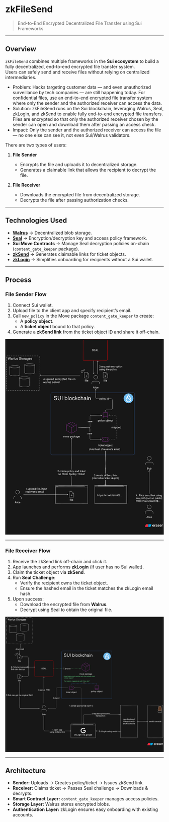 # zkFileSend

> End-to-End Encrypted Decentralized File Transfer using Sui Frameworks

---

## Overview

`zkFileSend` combines multiple frameworks in the **Sui ecosystem** to build a fully decentralized, end-to-end encrypted file transfer system.  
Users can safely send and receive files without relying on centralized intermediaries.

- Problem: Hacks targeting customer data — and even unauthorized surveillance by tech companies — are still happening today. For confidential files, use an end-to-end encrypted file transfer system where only the sender and the authorized receiver can access the data.
- Solution: zkFileSend runs on the Sui blockchain, leveraging Walrus, Seal, zkLogin, and zkSend to enable fully end-to-end encrypted file transfers. Files are encrypted so that only the authorized receiver chosen by the sender can open and download them after passing an access check.
- Impact: Only the sender and the authorized receiver can access the file — no one else can see it, not even Sui/Walrus validators.

There are two types of users:

1. **File Sender**  
   - Encrypts the file and uploads it to decentralized storage.  
   - Generates a claimable link that allows the recipient to decrypt the file.  

2. **File Receiver**  
   - Downloads the encrypted file from decentralized storage.  
   - Decrypts the file after passing authorization checks.  

---

## Technologies Used

- **[Walrus](https://github.com/MystenLabs/walrus)** → Decentralized blob storage.  
- **[Seal](https://seal-docs.wal.app/)** → Encryption/decryption key and access policy framework.  
- **Sui Move Contracts** → Manage Seal decryption policies on-chain (`content_gate_keeper` package).  
- **[zkSend](https://github.com/MystenLabs/zkSend)** → Generates claimable links for ticket objects.  
- **[zkLogin](https://arxiv.org/abs/2401.11735)** → Simplifies onboarding for recipients without a Sui wallet.  

---

## Process

### File Sender Flow

1. Connect Sui wallet.  
2. Upload file to the client app and specify recipient’s email.  
3. Call `new_policy` in the Move package `content_gate_keeper` to create:  
   - A **policy object**.  
   - A **ticket object** bound to that policy.  
4. Generate a **zkSend link** from the ticket object ID and share it off-chain.  

![File Sender Flow](./file-sender-flow.png)

---

### File Receiver Flow

1. Receive the zkSend link off-chain and click it.  
2. App launches and performs **zkLogin** (if user has no Sui wallet).  
3. Claim the ticket object via **zkSend**.  
4. Run **Seal Challenge**:  
   - Verify the recipient owns the ticket object.  
   - Ensure the hashed email in the ticket matches the zkLogin email hash.  
5. Upon success:  
   - Download the encrypted file from **Walrus**.  
   - Decrypt using Seal to obtain the original file.  

![File Receiver Flow](./receiver-flow.png)

---

## Architecture

- **Sender:** Uploads → Creates policy/ticket → Issues zkSend link.  
- **Receiver:** Claims ticket → Passes Seal challenge → Downloads & decrypts.  
- **Smart Contract Layer:** `content_gate_keeper` manages access policies.  
- **Storage Layer:** Walrus stores encrypted blobs.  
- **Authentication Layer:** zkLogin ensures easy onboarding with existing accounts.

